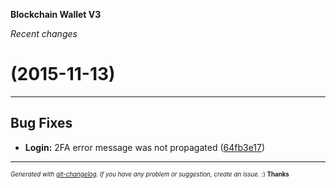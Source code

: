 __Blockchain Wallet V3__

_Recent changes_

#   (2015-11-13)



---

## Bug Fixes

- **Login:** 2FA error message was not propagated
  ([64fb3e17](https://github.com/blockchain/My-Wallet-V3/commit/64fb3e1781abc3f5c379285ae66c55acecc0a879))



---
<sub><sup>*Generated with [git-changelog](https://github.com/rafinskipg/git-changelog). If you have any problem or suggestion, create an issue.* :) **Thanks** </sub></sup>